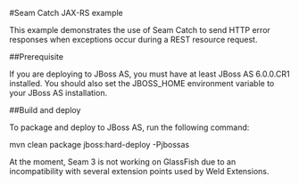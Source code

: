 #Seam Catch JAX-RS example

This example demonstrates the use of Seam Catch to send HTTP error responses
when exceptions occur during a REST resource request.

##Prerequisite

If you are deploying to JBoss AS, you must have at least JBoss AS 6.0.0.CR1
installed. You should also set the JBOSS_HOME environment variable to your
JBoss AS installation.

##Build and deploy

To package and deploy to JBoss AS, run the following command:

 mvn clean package jboss:hard-deploy -Pjbossas 

At the moment, Seam 3 is not working on GlassFish due to an incompatibility
with several extension points used by Weld Extensions.
